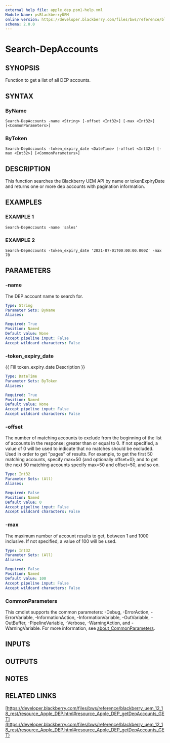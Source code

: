 ```yaml
---
external help file: apple_dep.psm1-help.xml
Module Name: psBlackberryUEM
online version: https://developer.blackberry.com/files/bws/reference/blackberry_uem_12_18_rest/resource_Apple_DEP.html#resource_Apple_DEP_getDepAccounts_GET
schema: 2.0.0
---
```


# Search-DepAccounts

## SYNOPSIS
Function to get a list of all DEP accounts.

## SYNTAX

### ByName
```
Search-DepAccounts -name <String> [-offset <Int32>] [-max <Int32>] [<CommonParameters>]
```

### ByToken
```
Search-DepAccounts -token_expiry_date <DateTime> [-offset <Int32>] [-max <Int32>] [<CommonParameters>]
```

## DESCRIPTION
This function searches the Blackberry UEM API by name or tokenExpiryDate and 
returns one or more dep accounts with pagination information.

## EXAMPLES

### EXAMPLE 1
```
Search-DepAccounts -name 'sales'
```

### EXAMPLE 2
```
Search-DepAccounts -token_expiry_date '2021-07-01T00:00:00.000Z' -max 70
```

## PARAMETERS

### -name
The DEP account name to search for.

```yaml
Type: String
Parameter Sets: ByName
Aliases:

Required: True
Position: Named
Default value: None
Accept pipeline input: False
Accept wildcard characters: False
```

### -token_expiry_date
{{ Fill token_expiry_date Description }}

```yaml
Type: DateTime
Parameter Sets: ByToken
Aliases:

Required: True
Position: Named
Default value: None
Accept pipeline input: False
Accept wildcard characters: False
```

### -offset
The number of matching accounts to exclude from the beginning of the list of accounts 
in the response; greater than or equal to 0.
If not specified, a value of 0 will be used 
to indicate that no matches should be excluded.
Used in order to get "pages" of results. 
For example, to get the first 50 matching accounts, specify max=50 (and optionally offset=0); 
and to get the next 50 matching accounts specify max=50 and offset=50, and so on.

```yaml
Type: Int32
Parameter Sets: (All)
Aliases:

Required: False
Position: Named
Default value: 0
Accept pipeline input: False
Accept wildcard characters: False
```

### -max
The maximum number of account results to get, between 1 and 1000 inclusive. 
If not specified, a value of 100 will be used.

```yaml
Type: Int32
Parameter Sets: (All)
Aliases:

Required: False
Position: Named
Default value: 100
Accept pipeline input: False
Accept wildcard characters: False
```

### CommonParameters
This cmdlet supports the common parameters: -Debug, -ErrorAction, -ErrorVariable, -InformationAction, -InformationVariable, -OutVariable, -OutBuffer, -PipelineVariable, -Verbose, -WarningAction, and -WarningVariable. For more information, see [about_CommonParameters](http://go.microsoft.com/fwlink/?LinkID=113216).

## INPUTS

## OUTPUTS

## NOTES

## RELATED LINKS

[https://developer.blackberry.com/files/bws/reference/blackberry_uem_12_18_rest/resource_Apple_DEP.html#resource_Apple_DEP_getDepAccounts_GET](https://developer.blackberry.com/files/bws/reference/blackberry_uem_12_18_rest/resource_Apple_DEP.html#resource_Apple_DEP_getDepAccounts_GET)

